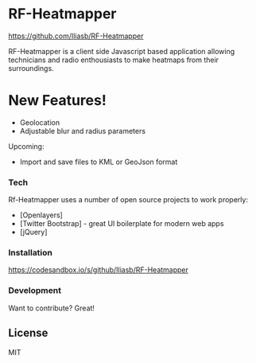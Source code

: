 # RF-Heatmapper

https://github.com/Iliasb/RF-Heatmapper

RF-Heatmapper is a client side Javascript based application allowing technicians and radio enthousiasts to make heatmaps from their surroundings.

# New Features!

  - Geolocation
  - Adjustable blur and radius parameters


Upcoming:
  - Import and save files to KML or GeoJson format

### Tech

Rf-Heatmapper uses a number of open source projects to work properly:

* [Openlayers]
* [Twitter Bootstrap] - great UI boilerplate for modern web apps
* [jQuery] 

### Installation

https://codesandbox.io/s/github/Iliasb/RF-Heatmapper

### Development

Want to contribute? Great!



License
----

MIT

